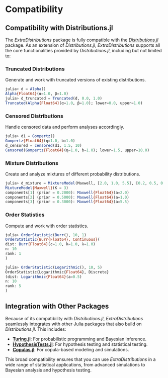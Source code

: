 # Compatibility

## Compatibility with Distributions.jl

The *ExtraDistributions* package is fully compatible with the [*Distributions.jl*](https://github.com/JuliaStats/Distributions.jl) package. As an extension of *Distributions.jl*, *ExtraDistributions* supports all the core functionalities provided by *Distributions.jl*, including but not limited to:

### Truncated Distributions 

Generate and work with truncated versions of existing distributions.

```julia
julia> d = Alpha()
Alpha{Float64}(α=1.0, β=1.0)
julia> d_truncated = Truncated(d, 0.0, 1.0)
Truncated(Alpha{Float64}(α=1.0, β=1.0); lower=0.0, upper=1.0)
```
### Censored Distributions

Handle censored data and perform analyses accordingly.

```julia
julia> d1 = Gompertz()
Gompertz{Float64}(η=1.0, b=1.0)
d_censored = censored(d1, 1.5, 10)
Censored(Gompertz{Float64}(η=1.0, b=1.0); lower=1.5, upper=10.0)
```

### Mixture Distributions

Create and analyze mixtures of different probability distributions.

```julia
julia> d_mixture = MixtureModel(Maxwell, [2.0, 1.0, 5.5], [0.2, 0.5, 0.3])
MixtureModel{Maxwell}(K = 3)
components[1] (prior = 0.2000): Maxwell{Float64}(a=2.0)
components[2] (prior = 0.5000): Maxwell{Float64}(a=1.0)
components[3] (prior = 0.3000): Maxwell{Float64}(a=5.5)
```

### Order Statistics

Compute and work with order statistics.
```julia
julia> OrderStatistic(Burr(), 10, 1)
OrderStatistic{Burr{Float64}, Continuous}(
dist: Burr{Float64}(c=1.0, k=1.0, λ=1.0)
n: 10
rank: 1
)

julia> OrderStatistic(Logarithmic(), 10, 5)
OrderStatistic{Logarithmic{Float64}, Discrete}
(dist: Logarithmic{Float64}(a=0.5) 
n: 10 
rank: 5
)
```

## Integration with Other Packages

Because of its compatibility with *Distributions.jl*, *ExtraDistributions* seamlessly integrates with other Julia packages that also build on *Distributions.jl*. This includes:

- **[Turing.jl](https://github.com/TuringLang/Turing.jl)**: For probabilistic programming and Bayesian inference.
- **[HypothesisTests.jl](https://github.com/JuliaStats/HypothesisTests.jl)**: For hypothesis testing and statistical testing.
- **[Copulas.jl](https://github.com/lrnv/Copulas.jl)**: For copula-based modeling and simulations.

This broad compatibility ensures that you can use *ExtraDistributions* in a wide range of statistical applications, from advanced simulations to Bayesian analysis and hypothesis testing.